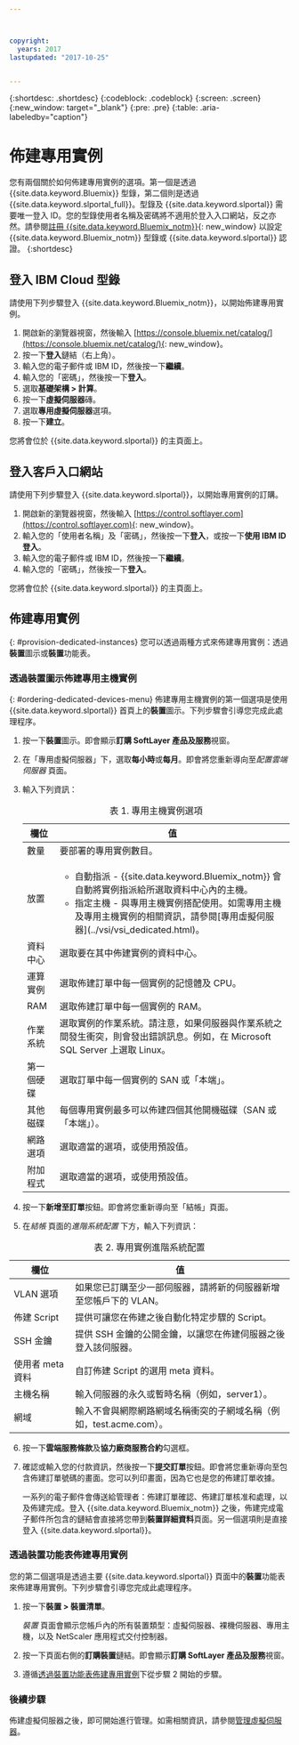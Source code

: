 ```yaml
---



copyright:
  years: 2017
lastupdated: "2017-10-25"


---
```


{:shortdesc: .shortdesc}
{:codeblock: .codeblock}
{:screen: .screen}
{:new_window: target="_blank"}
{:pre: .pre}
{:table: .aria-labeledby="caption"}


# 佈建專用實例

您有兩個關於如何佈建專用實例的選項。第一個是透過 {{site.data.keyword.Bluemix}} 型錄，第二個則是透過 {{site.data.keyword.slportal_full}}。型錄及 {{site.data.keyword.slportal}} 需要唯一登入 ID。您的型錄使用者名稱及密碼將不適用於登入入口網站，反之亦然。請參閱[註冊 {{site.data.keyword.Bluemix_notm}}](https://console.bluemix.net/docs/admin/adminpublic.html#signing-up-for-bluemix){: new_window} 以設定 {{site.data.keyword.Bluemix_notm}} 型錄或 {{site.data.keyword.slportal}} 認證。
{:shortdesc}

## 登入 IBM Cloud 型錄
請使用下列步驟登入 {{site.data.keyword.Bluemix_notm}}，以開始佈建專用實例。 

1. 開啟新的瀏覽器視窗，然後輸入 [https://console.bluemix.net/catalog/](https://console.bluemix.net/catalog/){: new_window}。
2.	按一下**登入**鏈結（右上角）。 
3.	輸入您的電子郵件或 IBM ID，然後按一下**繼續**。
4.	輸入您的「密碼」，然後按一下**登入**。
5.	選取**基礎架構 > 計算**。
6.  按一下**虛擬伺服器**磚。
7.	選取**專用虛擬伺服器**選項。
8.  按一下**建立**。 

您將會位於 {{site.data.keyword.slportal}} 的主頁面上。

## 登入客戶入口網站
請使用下列步驟登入 {{site.data.keyword.slportal}}，以開始專用實例的訂購。

1.	開啟新的瀏覽器視窗，然後輸入 [https://control.softlayer.com](https://control.softlayer.com){: new_window}。 
2.	輸入您的「使用者名稱」及「密碼」，然後按一下**登入**，或按一下**使用 IBM ID 登入**。
3.	輸入您的電子郵件或 IBM ID，然後按一下**繼續**。
4.	輸入您的「密碼」，然後按一下**登入**。

您將會位於 {{site.data.keyword.slportal}} 的主頁面上。

## 佈建專用實例
{: #provision-dedicated-instances}
您可以透過兩種方式來佈建專用實例：透過**裝置**圖示或**裝置**功能表。

### 透過裝置圖示佈建專用主機實例
{: #ordering-dedicated-devices-menu}
佈建專用主機實例的第一個選項是使用 {{site.data.keyword.slportal}} 首頁上的**裝置**圖示。下列步驟會引導您完成此處理程序。

1.	按一下**裝置**圖示。即會顯示**訂購 SoftLayer 產品及服務**視窗。 
2.  在「專用虛擬伺服器」下，選取**每小時**或**每月**。即會將您重新導向至*配置雲端伺服器* 頁面。 

3.	輸入下列資訊：
       
    <table>
    <CAPTION>表 1. 專用主機實例選項</CAPTION>
    <THEAD>
    <TR>
    <th>欄位</th>
    <th>值</th>
    </TR>
    </THEAD>
    <TBODY>
    <tr>
    <td>數量</td>
    <td>要部署的專用實例數目。</td>
    </tr>
    <tr>
    <td>放置</td>
    <td>
    <ul>
    <li>自動指派 - {{site.data.keyword.Bluemix_notm}} 會自動將實例指派給所選取資料中心內的主機。</li>
    <li>指定主機 - 與專用主機實例搭配使用。如需專用主機及專用主機實例的相關資訊，請參閱[專用虛擬伺服器](../vsi/vsi_dedicated.html)。</li>
    </ul>
    </td>
    </tr>
    <tr>
    <td>資料中心</td>
    <td>選取要在其中佈建實例的資料中心。</td>
    </tr>
    <tr>
    <td>運算實例</td>
    <td> 選取佈建訂單中每一個實例的記憶體及 CPU。</td>
    </tr>
    <tr>
    <td>RAM</td>
    <td> 選取佈建訂單中每一個實例的 RAM。</td>
    </tr>
    <tr>
    <td>作業系統</td>
    <td>選取實例的作業系統。請注意，如果伺服器與作業系統之間發生衝突，則會發出錯誤訊息。例如，在 Microsoft SQL Server 上選取 Linux。</td>
    </tr>
    <tr>
    <td>第一個硬碟</td>
    <td>選取訂單中每一個實例的 SAN 或「本端」。</td>
    </tr>
    <tr>
    <td>其他磁碟</td>
    <td>每個專用實例最多可以佈建四個其他開機磁碟（SAN 或「本端」）。</td>
    </tr>
    <td>網路選項</td>
    <td> 選取適當的選項，或使用預設值。</td>
    </tr>
    <tr>
    <td>附加程式</td>
    <td> 選取適當的選項，或使用預設值。</td>
    </tr>
    <tr>
    </TBODY>
    </table> 

4.	按一下**新增至訂單**按鈕。即會將您重新導向至「結帳」頁面。
5.  在*結帳* 頁面的*進階系統配置* 下方，輸入下列資訊：

<table>
    <CAPTION>表 2. 專用實例進階系統配置</CAPTION>
    <THEAD>
    <TR>
    <th>欄位</th>
    <th>值</th>
    </TR>
    </THEAD>
    <TBODY>
    <tr>
    <td>VLAN 選項</td>
    <td>如果您已訂購至少一部伺服器，請將新的伺服器新增至您帳戶下的 VLAN。</td>
    </tr>
    <tr>
    <td>佈建 Script</td>
    <td>提供可讓您在佈建之後自動化特定步驟的 Script。</td>
    </tr>
    <tr>
    <td>SSH 金鑰</td>
    <td>提供 SSH 金鑰的公開金鑰，以讓您在佈建伺服器之後登入該伺服器。</td>
    </tr>
    <tr>
    <td>使用者 meta 資料</td>
    <td>自訂佈建 Script 的選用 meta 資料。</td>
    </tr>
    <tr>
    <td>主機名稱</td>
    <td>輸入伺服器的永久或暫時名稱（例如，server1）。</td>
    </tr>
    <tr>
    <td>網域</td>
    <td>輸入不會與網際網路網域名稱衝突的子網域名稱（例如，test.acme.com）。</td>
    </tr>
    </TBODY>
    </table>

6.  按一下**雲端服務條款**及**協力廠商服務合約**勾選框。
7. 確認或輸入您的付款資訊，然後按一下**提交訂單**按鈕。即會將您重新導向至包含佈建訂單號碼的畫面。您可以列印畫面，因為它也是您的佈建訂單收據。

    一系列的電子郵件會傳送給管理者：佈建訂單確認、佈建訂單核准和處理，以及佈建完成。登入 {{site.data.keyword.Bluemix_notm}} 之後，佈建完成電子郵件所包含的鏈結會直接將您帶到**裝置詳細資料**頁面。另一個選項則是直接登入 {{site.data.keyword.slportal}}。

### 透過裝置功能表佈建專用實例

您的第二個選項是透過主要 {{site.data.keyword.slportal}} 頁面中的**裝置**功能表來佈建專用實例。下列步驟會引導您完成此處理程序。

1.	按一下**裝置 > 裝置清單**。 
 
    *裝置* 頁面會顯示您帳戶內的所有裝置類型：虛擬伺服器、裸機伺服器、專用主機，以及 NetScaler 應用程式交付控制器。 

2.	按一下頁面右側的**訂購裝置**鏈結。即會顯示**訂購 SoftLayer 產品及服務**視窗。
3.	遵循[透過裝置功能表佈建專用實例](#ordering-dedicated-devices-menu)下從步驟 2 開始的步驟。

### 後續步驟
佈建虛擬伺服器之後，即可開始進行管理。如需相關資訊，請參閱[管理虛擬伺服器](../vsi/vsi_managing.html)。
